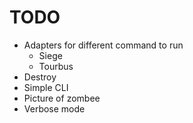 TODO
========
- Adapters for different command to run
  - Siege
  - Tourbus
- Destroy
- Simple  CLI
- Picture of zombee
- Verbose mode
